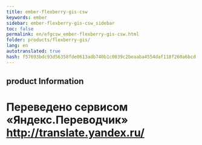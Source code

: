 ```yaml
--- 
title: ember-flexberry-gis-csw 
keywords: ember 
sidebar: ember-flexberry-gis-csw_sidebar 
toc: false 
permalink: en/efgcsw_ember-flexberry-gis-csw.html 
folder: products/flexberry-gis/ 
lang: en 
autotranslated: true 
hash: f57693bdc93d56358fde0613adb740b1c0039c2beaaba4554daf118f260a6bcd 
--- 
```


## product Information 



 # Переведено сервисом «Яндекс.Переводчик» http://translate.yandex.ru/